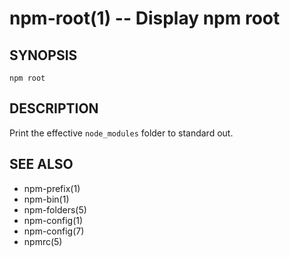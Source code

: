 npm-root(1) -- Display npm root
===============================


<extoc></extoc>

## SYNOPSIS

    npm root

## DESCRIPTION

Print the effective `node_modules` folder to standard out.

## SEE ALSO

* npm-prefix(1)
* npm-bin(1)
* npm-folders(5)
* npm-config(1)
* npm-config(7)
* npmrc(5)
